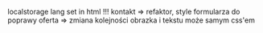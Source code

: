 localstorage lang set in html !!!
kontakt => refaktor, style formularza do poprawy
oferta => zmiana kolejności obrazka i tekstu może samym css'em
